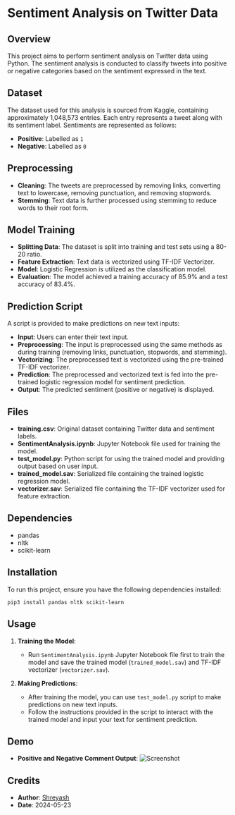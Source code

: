 # Sentiment Analysis on Twitter Data

## Overview

This project aims to perform sentiment analysis on Twitter data using Python. The sentiment analysis is conducted to classify tweets into positive or negative categories based on the sentiment expressed in the text.

## Dataset

The dataset used for this analysis is sourced from Kaggle, containing approximately 1,048,573 entries. Each entry represents a tweet along with its sentiment label. Sentiments are represented as follows:
- **Positive**: Labelled as `1`
- **Negative**: Labelled as `0`

## Preprocessing

- **Cleaning**: The tweets are preprocessed by removing links, converting text to lowercase, removing punctuation, and removing stopwords.
- **Stemming**: Text data is further processed using stemming to reduce words to their root form.

## Model Training

- **Splitting Data**: The dataset is split into training and test sets using a 80-20 ratio.
- **Feature Extraction**: Text data is vectorized using TF-IDF Vectorizer.
- **Model**: Logistic Regression is utilized as the classification model.
- **Evaluation**: The model achieved a training accuracy of 85.9% and a test accuracy of 83.4%.

## Prediction Script

A script is provided to make predictions on new text inputs:

- **Input**: Users can enter their text input.
- **Preprocessing**: The input is preprocessed using the same methods as during training (removing links, punctuation, stopwords, and stemming).
- **Vectorizing**: The preprocessed text is vectorized using the pre-trained TF-IDF vectorizer.
- **Prediction**: The preprocessed and vectorized text is fed into the pre-trained logistic regression model for sentiment prediction.
- **Output**: The predicted sentiment (positive or negative) is displayed.

## Files

- **training.csv**: Original dataset containing Twitter data and sentiment labels.
- **SentimentAnalysis.ipynb**: Jupyter Notebook file used for training the model.
- **test_model.py**: Python script for using the trained model and providing output based on user input.
- **trained_model.sav**: Serialized file containing the trained logistic regression model.
- **vectorizer.sav**: Serialized file containing the TF-IDF vectorizer used for feature extraction.

## Dependencies

- pandas
- nltk
- scikit-learn

## Installation

To run this project, ensure you have the following dependencies installed:

```
pip3 install pandas nltk scikit-learn
```

## Usage

1. **Training the Model**:
   - Run `SentimentAnalysis.ipynb` Jupyter Notebook file first to train the model and save the trained model (`trained_model.sav`) and TF-IDF vectorizer (`vectorizer.sav`).

2. **Making Predictions**:
   - After training the model, you can use `test_model.py` script to make predictions on new text inputs.
   - Follow the instructions provided in the script to interact with the trained model and input your text for sentiment prediction.

## Demo

- **Positive and Negative Comment Output**: ![Screenshot](https://github.com/Shrooooyes/Sentiment-Analysis/assets/112112961/8b3b1dd4-97b5-4172-8471-b3482e1c441f)


## Credits

- **Author**: [Shreyash](https://github.com/Shrooooyes/)
- **Date**: 2024-05-23
